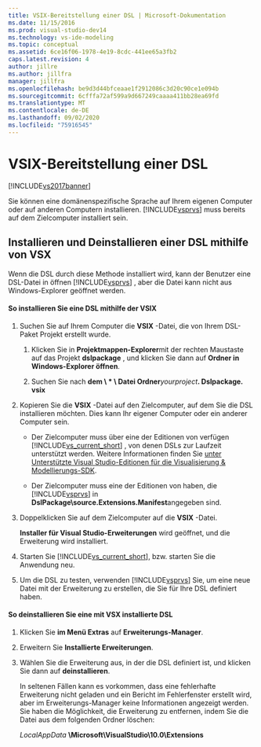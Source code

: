 ```yaml
---
title: VSIX-Bereitstellung einer DSL | Microsoft-Dokumentation
ms.date: 11/15/2016
ms.prod: visual-studio-dev14
ms.technology: vs-ide-modeling
ms.topic: conceptual
ms.assetid: 6ce16f06-1978-4e19-8cdc-441ee65a3fb2
caps.latest.revision: 4
author: jillre
ms.author: jillfra
manager: jillfra
ms.openlocfilehash: be9d3d44bfceaae1f2912086c3d20c90ce1e094b
ms.sourcegitcommit: 6cfffa72af599a9d667249caaaa411bb28ea69fd
ms.translationtype: MT
ms.contentlocale: de-DE
ms.lasthandoff: 09/02/2020
ms.locfileid: "75916545"
---
```

# <a name="vsix-deployment-of-a-dsl"></a>VSIX-Bereitstellung einer DSL
[!INCLUDE[vs2017banner](../includes/vs2017banner.md)]

Sie können eine domänenspezifische Sprache auf Ihrem eigenen Computer oder auf anderen Computern installieren. [!INCLUDE[vsprvs](../includes/vsprvs-md.md)] muss bereits auf dem Zielcomputer installiert sein.

## <a name="installing-and-uninstalling-a-dsl-by-using-the-vsx"></a><a name="Installing"></a> Installieren und Deinstallieren einer DSL mithilfe von VSX
 Wenn die DSL durch diese Methode installiert wird, kann der Benutzer eine DSL-Datei in öffnen [!INCLUDE[vsprvs](../includes/vsprvs-md.md)] , aber die Datei kann nicht aus Windows-Explorer geöffnet werden.

#### <a name="to-install-a-dsl-by-using-the-vsix"></a>So installieren Sie eine DSL mithilfe der VSIX

1. Suchen Sie auf Ihrem Computer die **VSIX** -Datei, die von Ihrem DSL-Paket Projekt erstellt wurde.

    1. Klicken Sie in **Projektmappen-Explorer**mit der rechten Maustaste auf das Projekt **dslpackage** , und klicken Sie dann auf **Ordner in Windows-Explorer öffnen**.

    2. Suchen Sie nach **dem \\ \* \\ Datei Ordner**_yourproject_**. Dslpackage. vsix**

2. Kopieren Sie die **VSIX** -Datei auf den Zielcomputer, auf dem Sie die DSL installieren möchten. Dies kann Ihr eigener Computer oder ein anderer Computer sein.

    - Der Zielcomputer muss über eine der Editionen von verfügen [!INCLUDE[vs_current_short](../includes/vs-current-short-md.md)] , von denen DSLs zur Laufzeit unterstützt werden. Weitere Informationen finden Sie [unter Unterstützte Visual Studio-Editionen für die Visualisierung & Modellierungs-SDK](../modeling/supported-visual-studio-editions-for-visualization-amp-modeling-sdk.md).

    - Der Zielcomputer muss eine der Editionen von haben, die [!INCLUDE[vsprvs](../includes/vsprvs-md.md)] in **DslPackage\source.Extensions.Manifest**angegeben sind.

3. Doppelklicken Sie auf dem Zielcomputer auf die **VSIX** -Datei.

     **Installer für Visual Studio-Erweiterungen** wird geöffnet, und die Erweiterung wird installiert.

4. Starten Sie [!INCLUDE[vs_current_short](../includes/vs-current-short-md.md)], bzw. starten Sie die Anwendung neu.

5. Um die DSL zu testen, verwenden [!INCLUDE[vsprvs](../includes/vsprvs-md.md)] Sie, um eine neue Datei mit der Erweiterung zu erstellen, die Sie für Ihre DSL definiert haben.

#### <a name="to-uninstall-a-dsl-that-was-installed-by-using-vsx"></a>So deinstallieren Sie eine mit VSX installierte DSL

1. Klicken Sie **im Menü Extras** auf **Erweiterungs-Manager**.

2. Erweitern Sie **Installierte Erweiterungen**.

3. Wählen Sie die Erweiterung aus, in der die DSL definiert ist, und klicken Sie dann auf **deinstallieren**.

   In seltenen Fällen kann es vorkommen, dass eine fehlerhafte Erweiterung nicht geladen und ein Bericht im Fehlerfenster erstellt wird, aber im Erweiterungs-Manager keine Informationen angezeigt werden. Sie haben die Möglichkeit, die Erweiterung zu entfernen, indem Sie die Datei aus dem folgenden Ordner löschen:

   *LocalAppData* **\Microsoft\VisualStudio\10.0\Extensions**
